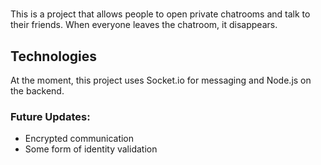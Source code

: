 #

This is a project that allows people to open private chatrooms and talk to their friends. When everyone leaves the chatroom, it disappears.

## Technologies

At the moment, this project uses Socket.io for messaging and Node.js on the backend.

### Future Updates:
- Encrypted communication
- Some form of identity validation
